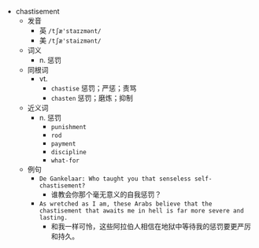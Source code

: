 - chastisement
  - 发音
    - 英 `/tʃæ'staɪzmənt/`
    - 美 `/tʃæ'staizmənt/`
  - 词义
    - n. 惩罚
  - 同根词
    - vt.
      - `chastise` 惩罚；严惩；责骂
      - `chasten` 惩罚；磨炼；抑制
  - 近义词
    - n. 惩罚
      - `punishment`
      - `rod`
      - `payment`
      - `discipline`
      - `what-for`
  - 例句
    - `De Gankelaar: Who taught you that senseless self-chastisement?`
      - 谁教会你那个毫无意义的自我惩罚？
    - `As wretched as I am, these Arabs believe that the chastisement that awaits me in hell is far more severe and lasting.`
      - 和我一样可怜，这些阿拉伯人相信在地狱中等待我的惩罚要更严厉和持久。

